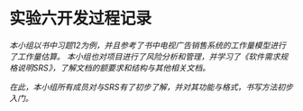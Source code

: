 # 实验六开发过程记录
*本小组以书中习题12为例，并且参考了书中电视广告销售系统的工作量模型进行了工作量估算。*
*本小组也对项目进行了风险分析和管理，并学习了《软件需求规格说明SRS》，了解文档的额要求和结构与其他相关文档。*

*在此，本小组所有成员对与SRS有了初步了解，并对其功能与格式，书写方法初步入门。*
